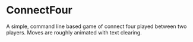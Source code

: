 # ConnectFour

A simple, command line based game of connect four played between two players. Moves are roughly animated with text clearing.

